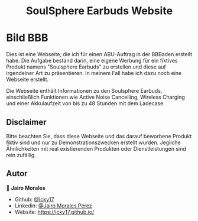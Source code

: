 <h1 align="center">SoulSphere Earbuds Website</h1>

# Bild BBB

Dies ist eine Webseite, die ich für einen ABU-Auftrag in der BBBaden erstellt habe. Die Aufgabe bestand darin, eine eigene Werbung für ein fiktives Produkt namens "Soulsphere Earbuds" zu erstellen und diese auf irgendeiner Art  zu präsentieren. In meinem Fall habe ich dazu noch eine Webseite erstellt.

Die Webseite enthält Informationen zu den Soulsphere Earbuds, einschließlich Funktionen wie Active Noise Cancelling, Wireless Charging und einer Akkulaufzeit von bis zu 48 Stunden mit dem Ladecase.

## Disclaimer
Bitte beachten Sie, dass diese Webseite und das darauf beworbene Produkt fiktiv sind und nur zu Demonstrationszwecken erstellt wurden. Jegliche Ähnlichkeiten mit real existierenden Produkten oder Dienstleistungen sind rein zufällig.

## Autor

👤 **Jairo Morales**

- Github: [@Icky17](https://github.com/Icky17)
- Linkedin: [@Jairo Morales Pérez](https://www.linkedin.com/in/jairo-morales-p%C3%A9rez-67949b216/)
- Website: https://icky17.github.io/
